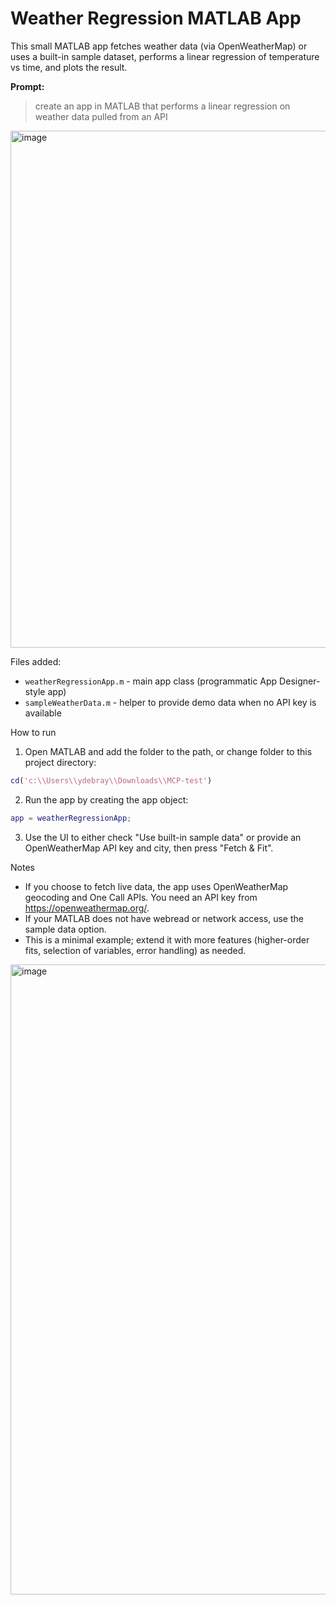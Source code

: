 # Weather Regression MATLAB App

This small MATLAB app fetches weather data (via OpenWeatherMap) or uses a built-in sample dataset, performs a linear regression of temperature vs time, and plots the result.

**Prompt:**
> create an app in MATLAB that performs a linear regression on weather data pulled from an API

<img width="1204" height="827" alt="image" src="https://github.com/user-attachments/assets/79f65924-15da-4e57-bbcf-8a68b0d537be" />

Files added:
- `weatherRegressionApp.m` - main app class (programmatic App Designer-style app)
- `sampleWeatherData.m` - helper to provide demo data when no API key is available

How to run
1. Open MATLAB and add the folder to the path, or change folder to this project directory:

```matlab
cd('c:\\Users\\ydebray\\Downloads\\MCP-test')
```

2. Run the app by creating the app object:

```matlab
app = weatherRegressionApp;
```

3. Use the UI to either check "Use built-in sample data" or provide an OpenWeatherMap API key and city, then press "Fetch & Fit".

Notes
- If you choose to fetch live data, the app uses OpenWeatherMap geocoding and One Call APIs. You need an API key from https://openweathermap.org/.
- If your MATLAB does not have webread or network access, use the sample data option.
- This is a minimal example; extend it with more features (higher-order fits, selection of variables, error handling) as needed.

<img width="1920" height="1008" alt="image" src="https://github.com/user-attachments/assets/697081a6-0bae-4080-b9ad-20e79020fca1" />

